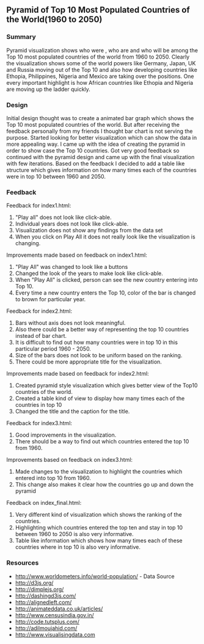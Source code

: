 Pyramid of Top 10 Most Populated Countries of the World(1960 to 2050)
-----------------------------------------------------------------

### Summary

Pyramid visualization shows who were , who are and who will be among the Top 10 most populated countries of the world from 1960 to 2050. Clearly the visualization shows some of the world powers like Germany, Japan, UK and Russia moving out of the Top 10 and also how developing countries like Ethopia, Philippines, Nigeria and Mexico are taking over the positions. One every important highlight is how African countries like Ethopia and Nigeria are moving up the ladder quickly. 


### Design
Initial design thought was to create a animated bar graph which shows the Top 10 most populated countries of the world. But after receiving the feedback personally from my friends I thought bar chart is not serving the purpose. Started looking for better visualization which can show the data in more appealing way. I came up with the idea of creating the pyramid in order to show case the Top 10 countries. Got very good feedback so continued with the pyramid design and came up with the final visualization with few iterations. Based on the feedback I decided to add a table like structure which gives information on how many times each of the countries were in top 10 between 1960 and 2050.

### Feedback

Feedback for index1.html:
1) "Play all" does not look like click-able.
2) Individual years does not look like click-able.
3) Visualization does not show any findings from the data set 
4) When you click on Play All it does not really look like the visualization is changing. 

Improvements made based on feedback on index1.html:
1) "Play All" was changed to look like a buttons
2) Changed the look of the years to make look like click-able.
3) When "Play All" is clicked, person can see the new country entering into Top 10.
4) Every time a new country enters the Top 10, color of the bar is changed to brown for particular year.

Feedback for index2.html:
1) Bars without axis does not look meaningful.
2) Also there could be a better way of representing the top 10 countries instead of bar chart.
2) It is difficult to find out how many countries were in top 10 in this particular period 1960 - 2050.
3) Size of the bars does not look to be uniform based on the ranking.
4) There could be more appropriate title for the visualization.

Improvements made based on feedback for index2.html:
1) Created pyramid style visualization which gives better view of the Top10 countries of the world.
2) Created a table kind of view to display how many times each of the countries in top 10
3) Changed the title and the caption for the title. 

Feedback for index3.html:
1) Good improvements in the visualization.
2) There should be a way to find out which countries entered the top 10 from 1960.

Improvements based on feedback on index3.html:
1) Made changes to the visualization to highlight the countries which entered into top 10 from 1960.
2) This change also makes it clear how the countries go up and down the pyramid

Feedback on index_final.html:

1) Very different kind of visualization which shows the ranking of the countries.
2) Highlighting which countries entered the top ten and stay in top 10 between 1960 to 2050 is also very informative.
3) Table like information which shows how many times each of these countries where in top 10 is also very informative.

### Resources
* http://www.worldometers.info/world-population/ - Data Source
* http://d3js.org/
* http://dimplejs.org/
* http://dashingd3js.com/
* http://alignedleft.com/
* http://animateddata.co.uk/articles/
* http://www.censusindia.gov.in/
* http://code.tutsplus.com/
* http://adilmoujahid.com/
* http://www.visualisingdata.com
